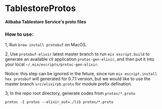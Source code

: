 # TablestoreProtos

**Alibaba Tablestore Service's proto files**

### How to use:

1, Run `brew install protobuf` on MacOS.

2, Use `protobuf-elixir` latest master branch to run `mix escript.build` to generate an available cli application `protoc-gen-elixir`, and then put it into your local `~/.mix/escripts/protoc-gen-elixir`. 

Notice: this step can be ignored in the feture, since run `mix escript.install hex protobuf` will generated for 0.7.1 version, but we would like to use the master branch `src/elixirpb.proto` for module prefix defination.

3, In the repo root directory, generate codes from `protos/*.proto`

```
protoc -I protos --elixir_out=./lib protos/*.proto
```
